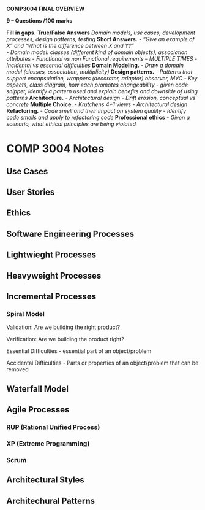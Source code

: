 **COMP3004 FINAL OVERVIEW**


**9 – Questions /100 marks**

**Fill in gaps.**
**True/False Answers**
	*Domain models, use cases, development processes, design patterns, testing*
**Short Answers.**
	*- “Give an example of X” and “What is the difference between X and Y?”*	
	*- Domain model: classes (different kind of domain objects), association attributes*
	*- Functional vs non Functional requirements – MULTIPLE TIMES*
	*- Incidental vs essential difficulties*
**Domain Modeling.**
	*- Draw a domain model (classes, association, multiplicity)*
**Design patterns.**
	*- Patterns that support encapsulation, wrappers (decorator, adaptor) observer, MVC*
	*- Key aspects, class diagram, how each promotes changeability*
	*- given code snippet, identify a pattern used and explain benefits and downside of using patterns*
**Architecture.**
	*- Architectural design*
	*- Drift erosion, conceptual vs concrete*
**Multiple Choice.**
	*- Krutchens 4+1 views*
	*- Architectural design*
**Refactoring.**
	*- Code smell and their impact on system quality*
	*- Identify code smells and apply to refactoring code*
**Professional ethics**
	*- Given a scenario, what ethical principles are being violated*

# COMP 3004 Notes

## Use Cases

## User Stories

## Ethics

## Software Engineering Processes

## Lightwieght Processes
## Heavyweight Processes

## Incremental Processes
### Spiral Model

Validation: Are we building the right product?

Verification: Are we building the product right?

Essential Difficulties - essential part of an object/problem

Accidental Difficulties - Parts or properties of an object/problem that can be removed


## Waterfall Model

## Agile Processes
### RUP (Rational Unified Process)
### XP (Extreme Programming)
### Scrum

## Architectural Styles

## Architechural Patterns

